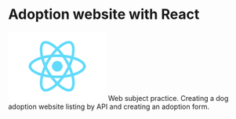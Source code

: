 # Adoption website with React

<img src="https://github.com/jorgecasase/github-repos-img/blob/main/img/react.svg" alt="react" width="200" />
Web subject practice. Creating a dog adoption website listing by API and creating an adoption form.
